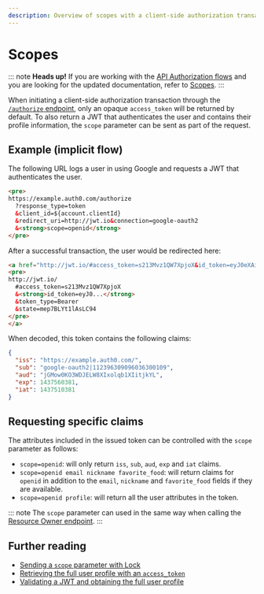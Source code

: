 ```yaml
---
description: Overview of scopes with a client-side authorization transaction.
---
```


# Scopes

::: note
<strong>Heads up!</strong> If you are working with the <a href="/api-auth">API Authorization flows</a> and you are looking for the updated documentation, refer to <a href="/scopes/preview">Scopes</a>.
:::

When initiating a client-side authorization transaction through the [`/authorize` endpoint](/api/authentication/reference#social), only an opaque `access_token` will be returned by default. To also return a JWT that authenticates the user and contains their profile information, the `scope` parameter can be sent as part of the request.

## Example (implicit flow)

The following URL logs a user in using Google and requests a JWT that authenticates the user.

```html
<pre>
https://example.auth0.com/authorize
  ?response_type=token
  &client_id=${account.clientId}
  &redirect_uri=http://jwt.io&connection=google-oauth2
  &<strong>scope=openid</strong>
</pre>
```

After a successful transaction, the user would be redirected here:

```html
<a href="http://jwt.io/#access_token=s213Mvz1QW7XpjoX&id_token=eyJ0eXAiOiJKV1QiLCJhbGciOiJIUzI1NiJ9.eyJpc3MiOiJodHRwczovL2V4YW1wbGUuYXV0aDAuY29tLyIsInN1YiI6Imdvb2dsZS1vYXV0aDJ8MTEyMzk2MzA5MDk2MDM2MzAwMTA5IiwiYXVkIjoiakdNb3cwS08zV0RKRUxXOFhJeG9scWIxWElpdGprWUwiLCJleHAiOjE0Mzc1NjAzODEsImlhdCI6MTQzNzUxMDM4MX0.Rg9nV2j11epQawEB6tvlhnc4ZLBWJ-93YrtdGqBh6NA&token_type=Bearer&state=mep7BLYt1lAsLC94">
<pre>
http://jwt.io/
  #access_token=s213Mvz1QW7XpjoX
  &<strong>id_token=eyJ0...</strong>
  &token_type=Bearer
  &state=mep7BLYt1lAsLC94
</pre>
</a>
```

When decoded, this token contains the following claims:

```json
{
  "iss": "https://example.auth0.com/",
  "sub": "google-oauth2|112396309096036300109",
  "aud": "jGMow0KO3WDJELW8XIxolqb1XIitjkYL",
  "exp": 1437560381,
  "iat": 1437510381
}
```

## Requesting specific claims

The attributes included in the issued token can be controlled with the `scope` parameter as follows:

* `scope=openid`: will only return `iss`, `sub`, `aud`, `exp` and `iat` claims.
* `scope=openid email nickname favorite_food`: will return claims for `openid` in addition to the `email`, `nickname` and `favorite_food` fields if they are available.
* `scope=openid profile`: will return all the user attributes in the token.

::: note
The `scope` parameter can used in the same way when calling the [Resource Owner endpoint](/api/authentication/reference#resource-owner).
:::

## Further reading

* [Sending a `scope` parameter with Lock](/libraries/lock/sending-authentication-parameters#scope-string-)
* [Retrieving the full user profile with an `access_token`](/api/authentication/reference#get-user-info)
* [Validating a JWT and obtaining the full user profile](/api/authentication/reference#get-token-info)
